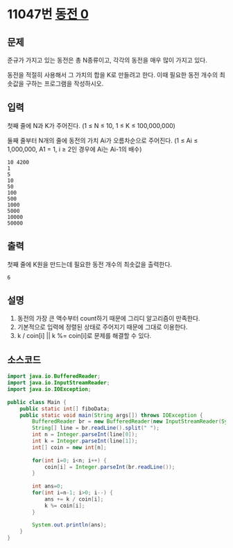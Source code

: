  # 11047번 [동전 0](https://www.acmicpc.net/problem/11047)

## 문제
준규가 가지고 있는 동전은 총 N종류이고, 각각의 동전을 매우 많이 가지고 있다.

동전을 적절히 사용해서 그 가치의 합을 K로 만들려고 한다. 이때 필요한 동전 개수의 최솟값을 구하는 프로그램을 작성하시오.
## 입력
첫째 줄에 N과 K가 주어진다. (1 ≤ N ≤ 10, 1 ≤ K ≤ 100,000,000)

둘째 줄부터 N개의 줄에 동전의 가치 Ai가 오름차순으로 주어진다. (1 ≤ Ai ≤ 1,000,000, A1 = 1, i ≥ 2인 경우에 Ai는 Ai-1의 배수)
```
10 4200
1
5
10
50
100
500
1000
5000
10000
50000
```
## 출력
첫째 줄에 K원을 만드는데 필요한 동전 개수의 최솟값을 출력한다.
```
6
```
## 설명
1. 동전의 가장 큰 액수부터 count하기 때문에 그리디 알고리즘이 만족한다.
2. 기본적으로 입력에 정렬된 상태로 주어지기 때문에 그대로 이용한다.
3. k / coin[i] || k %= coin[i]로 문제를 해결할 수 있다.
## 소스코드
```java
import java.io.BufferedReader;
import java.io.InputStreamReader;
import java.io.IOException;
 
public class Main { 
	public static int[] fiboData;
	public static void main(String args[]) throws IOException {
		BufferedReader br = new BufferedReader(new InputStreamReader(System.in));
		String[] line = br.readLine().split(" ");
		int n = Integer.parseInt(line[0]);
		int k = Integer.parseInt(line[1]);
		int[] coin = new int[n];
		
		for(int i=0; i<n; i++) {
			coin[i] = Integer.parseInt(br.readLine());
		}
		
		int ans=0;
		for(int i=n-1; i>0; i--) {
			ans += k / coin[i];
			k %= coin[i];
		}
		
		System.out.println(ans);
	}
}

```



